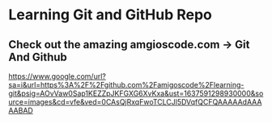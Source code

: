 # Learning Git and GitHub Repo

## Check out the amazing amgioscode.com -> Git And Github

https://www.google.com/url?sa=i&url=https%3A%2F%2Fgithub.com%2Famigoscode%2Flearning-git&psig=AOvVaw0Sap1KEZZpJKFGXG6XvKxa&ust=1637591298930000&source=images&cd=vfe&ved=0CAsQjRxqFwoTCLCJl5DVqfQCFQAAAAAdAAAAABAD
